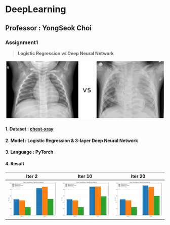 # DeepLearning

## Professor : YongSeok Choi

### Assignment1

> **Logistic Regression vs Deep Neural Network**

![img](Assignment1\Img\chest-x.jpg)

#### 1. Dataset : [chest-xray](https://www.kaggle.com/datasets/paultimothymooney/chest-xray-pneumonia)

#### 2. Model : Logistic Regression & 3-layer Deep Neural Network

#### 3. Language : PyTorch

#### 4. Result

|Iter 2|Iter 10|Iter 20|
|:--:|:--:|:--:|
|![2](Assignment1\Img\classification_results_comparison_iter_2.png)|![10](Assignment1\Img\classification_results_comparison_iter_10.png)|![20](Assignment1\Img\classification_results_comparison_iter_20.png)|